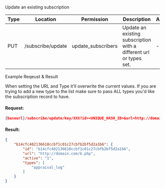 <p>Update an existing subscription</p>

|Type|Location|Permission|Description|Alias|
|--- |--- |--- |--- |--- |
|PUT|/subscribe/update|update_subscribers|Update an existing subscription with a different url or types set.|-|

				

<p class="text-info">Example Reqeust & Result</p>
							 
						
<div class="alert alert-warning">When setting the URL and Type it'll overwrite the current values. If you are trying to add a new type to the list make sure to pass ALL types you'd like the subscription record to have.</div>

#### Request:

```json
{baseurl}/subscribe/update/key/XXX?id=<UNIQUE_HASH_ID>&url=http://domain.com/b.php&types[]=appraisal_log
```


#### Result:

```json
{
	"b14cfc402136610ccbf1c01c27cbfb2bf5d2a1b6": {
		"id": "b14cfc402136610ccbf1c01c27cbfb2bf5d2a1b6",
		"url": "http://domain.com/b.php",
		"active": "1",
		"types": [
			"appraisal_log"
		]
	}
}
```